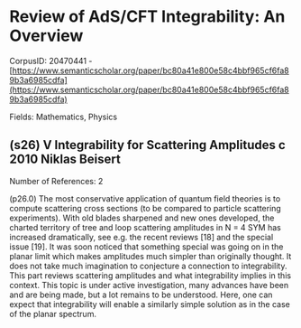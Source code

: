 # Review of AdS/CFT Integrability: An Overview

CorpusID: 20470441 - [https://www.semanticscholar.org/paper/bc80a41e800e58c4bbf965cf6fa89b3a6985cdfa](https://www.semanticscholar.org/paper/bc80a41e800e58c4bbf965cf6fa89b3a6985cdfa)

Fields: Mathematics, Physics

## (s26) V Integrability for Scattering Amplitudes c 2010 Niklas Beisert
Number of References: 2

(p26.0) The most conservative application of quantum field theories is to compute scattering cross sections (to be compared to particle scattering experiments). With old blades sharpened and new ones developed, the charted territory of tree and loop scattering amplitudes in N = 4 SYM has increased dramatically, see e.g. the recent reviews [18] and the special issue [19]. It was soon noticed that something special was going on in the planar limit which makes amplitudes much simpler than originally thought. It does not take much imagination to conjecture a connection to integrability. This part reviews scattering amplitudes and what integrability implies in this context. This topic is under active investigation, many advances have been and are being made, but a lot remains to be understood. Here, one can expect that integrability will enable a similarly simple solution as in the case of the planar spectrum.
